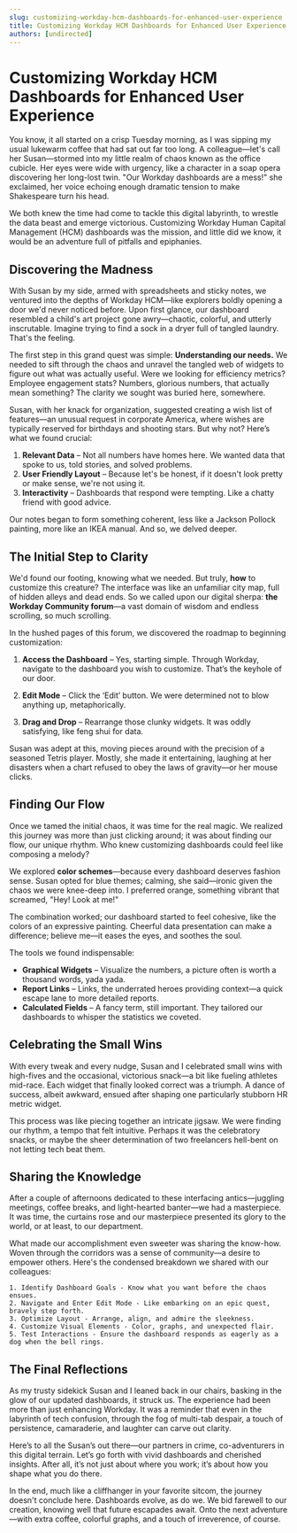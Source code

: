 ```yaml
---
slug: customizing-workday-hcm-dashboards-for-enhanced-user-experience
title: Customizing Workday HCM Dashboards for Enhanced User Experience
authors: [undirected]
---
```



# Customizing Workday HCM Dashboards for Enhanced User Experience

You know, it all started on a crisp Tuesday morning, as I was sipping my usual lukewarm coffee that had sat out far too long. A colleague—let's call her Susan—stormed into my little realm of chaos known as the office cubicle. Her eyes were wide with urgency, like a character in a soap opera discovering her long-lost twin. "Our Workday dashboards are a mess!" she exclaimed, her voice echoing enough dramatic tension to make Shakespeare turn his head. 

We both knew the time had come to tackle this digital labyrinth, to wrestle the data beast and emerge victorious. Customizing Workday Human Capital Management (HCM) dashboards was the mission, and little did we know, it would be an adventure full of pitfalls and epiphanies.

## Discovering the Madness

With Susan by my side, armed with spreadsheets and sticky notes, we ventured into the depths of Workday HCM—like explorers boldly opening a door we'd never noticed before. Upon first glance, our dashboard resembled a child's art project gone awry—chaotic, colorful, and utterly inscrutable. Imagine trying to find a sock in a dryer full of tangled laundry. That's the feeling. 

The first step in this grand quest was simple: **Understanding our needs.** We needed to sift through the chaos and unravel the tangled web of widgets to figure out what was actually useful. Were we looking for efficiency metrics? Employee engagement stats? Numbers, glorious numbers, that actually mean something? The clarity we sought was buried here, somewhere. 

Susan, with her knack for organization, suggested creating a wish list of features—an unusual request in corporate America, where wishes are typically reserved for birthdays and shooting stars. But why not? Here’s what we found crucial:

1. **Relevant Data** – Not all numbers have homes here. We wanted data that spoke to us, told stories, and solved problems. 
2. **User Friendly Layout** – Because let's be honest, if it doesn't look pretty or make sense, we're not using it. 
3. **Interactivity** – Dashboards that respond were tempting. Like a chatty friend with good advice.

Our notes began to form something coherent, less like a Jackson Pollock painting, more like an IKEA manual. And so, we delved deeper.

## The Initial Step to Clarity

We'd found our footing, knowing what we needed. But truly, **how** to customize this creature? The interface was like an unfamiliar city map, full of hidden alleys and dead ends. So we called upon our digital sherpa: **the Workday Community forum**—a vast domain of wisdom and endless scrolling, so much scrolling. 

In the hushed pages of this forum, we discovered the roadmap to beginning customization:

1. **Access the Dashboard** – Yes, starting simple. Through Workday, navigate to the dashboard you wish to customize. That’s the keyhole of our door. 
   
2. **Edit Mode** – Click the ‘Edit’ button. We were determined not to blow anything up, metaphorically.
   
3. **Drag and Drop** – Rearrange those clunky widgets. It was oddly satisfying, like feng shui for data. 

Susan was adept at this, moving pieces around with the precision of a seasoned Tetris player. Mostly, she made it entertaining, laughing at her disasters when a chart refused to obey the laws of gravity—or her mouse clicks.

## Finding Our Flow

Once we tamed the initial chaos, it was time for the real magic. We realized this journey was more than just clicking around; it was about finding our flow, our unique rhythm. Who knew customizing dashboards could feel like composing a melody?

We explored **color schemes**—because every dashboard deserves fashion sense. Susan opted for blue themes; calming, she said—ironic given the chaos we were knee-deep into. I preferred orange, something vibrant that screamed, "Hey! Look at me!" 

The combination worked; our dashboard started to feel cohesive, like the colors of an expressive painting. Cheerful data presentation can make a difference; believe me—it eases the eyes, and soothes the soul.

The tools we found indispensable:

- **Graphical Widgets** – Visualize the numbers, a picture often is worth a thousand words, yada yada. 
- **Report Links** – Links, the underrated heroes providing context—a quick escape lane to more detailed reports.
- **Calculated Fields** – A fancy term, still important. They tailored our dashboards to whisper the statistics we coveted.

## Celebrating the Small Wins

With every tweak and every nudge, Susan and I celebrated small wins with high-fives and the occasional, victorious snack—a bit like fueling athletes mid-race. Each widget that finally looked correct was a triumph. A dance of success, albeit awkward, ensued after shaping one particularly stubborn HR metric widget.

This process was like piecing together an intricate jigsaw. We were finding our rhythm, a tempo that felt intuitive. Perhaps it was the celebratory snacks, or maybe the sheer determination of two freelancers hell-bent on not letting tech beat them.

## Sharing the Knowledge

After a couple of afternoons dedicated to these interfacing antics—juggling meetings, coffee breaks, and light-hearted banter—we had a masterpiece. It was time, the curtains rose and our masterpiece presented its glory to the world, or at least, to our department.

What made our accomplishment even sweeter was sharing the know-how. Woven through the corridors was a sense of community—a desire to empower others. Here's the condensed breakdown we shared with our colleagues:

```pseudo
1. Identify Dashboard Goals - Know what you want before the chaos ensues. 
2. Navigate and Enter Edit Mode - Like embarking on an epic quest, bravely step forth.
3. Optimize Layout - Arrange, align, and admire the sleekness.
4. Customize Visual Elements - Color, graphs, and unexpected flair.
5. Test Interactions - Ensure the dashboard responds as eagerly as a dog when the bell rings.
```

## The Final Reflections

As my trusty sidekick Susan and I leaned back in our chairs, basking in the glow of our updated dashboards, it struck us. The experience had been more than just enhancing Workday. It was a reminder that even in the labyrinth of tech confusion, through the fog of multi-tab despair, a touch of persistence, camaraderie, and laughter can carve out clarity.

Here’s to all the Susan’s out there—our partners in crime, co-adventurers in this digital terrain. Let’s go forth with vivid dashboards and cherished insights. After all, it’s not just about where you work; it’s about how you shape what you do there.

In the end, much like a cliffhanger in your favorite sitcom, the journey doesn't conclude here. Dashboards evolve, as do we. We bid farewell to our creation, knowing well that future escapades await. Onto the next adventure—with extra coffee, colorful graphs, and a touch of irreverence, of course.